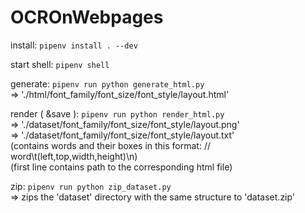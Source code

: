 # OCROnWebpages

install:
`` pipenv install . --dev ``

start shell:
`` pipenv shell ``

generate:
`` pipenv run python generate_html.py ``  
    => './html/font_family/font_size/font_style/layout.html'

render ( &save ):
`` pipenv run python render_html.py ``  
    => './dataset/font_family/font_size/font_style/layout.png'  
    => './dataset/font_family/font_size/font_style/layout.txt'  
        (contains words and their boxes in this format: // word\t(left,top,width,height)\n)  
        (first line contains path to the corresponding html file)

zip:
`` pipenv run python zip_dataset.py ``  
    => zips the 'dataset' directory with the same structure to 'dataset.zip'
